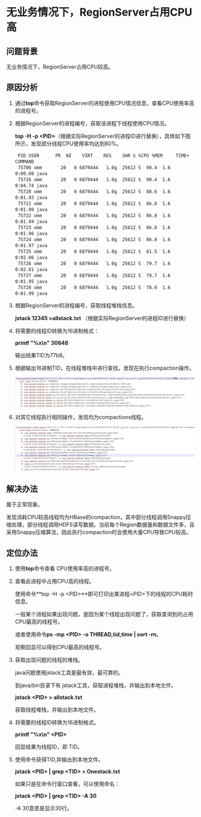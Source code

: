 # 无业务情况下，RegionServer占用CPU高<a name="mrs_03_0116"></a>

## 问题背景<a name="zh-cn_topic_0167275351_sc4140a5d02d04106aa70da68ed2052cd"></a>

无业务情况下，RegionServer占用CPU较高。

## 原因分析<a name="zh-cn_topic_0167275351_sd9f1d4a85c124fae8314d9f326abe68c"></a>

1.  通过**top**命令获取RegionServer的进程使用CPU情况信息，查看CPU使用率高的进程号。
2.  根据RegionServer的进程编号，获取该进程下线程使用CPU情况。

    **top -H -p <PID\>**（根据实际RegionServer的进程ID进行替换），具体如下图所示，发现部分线程CPU使用率均达到80%。

    ```
     PID USER      PR  NI    VIRT    RES    SHR S %CPU %MEM     TIME+ COMMAND
     75706 omm       20   0 6879444   1.0g  25612 S  90.4  1.6   0:00.00 java
     75716 omm       20   0 6879444   1.0g  25612 S  90.4  1.6   0:04.74 java
     75720 omm       20   0 6879444   1.0g  25612 S  88.6  1.6   0:01.93 java
     75721 omm       20   0 6879444   1.0g  25612 S  86.8  1.6   0:01.99 java
     75722 omm       20   0 6879444   1.0g  25612 S  86.8  1.6   0:01.94 java
     75723 omm       20   0 6879444   1.0g  25612 S  86.8  1.6   0:01.96 java
     75724 omm       20   0 6879444   1.0g  25612 S  86.8  1.6   0:01.97 java
     75725 omm       20   0 6879444   1.0g  25612 S  81.5  1.6   0:02.06 java
     75726 omm       20   0 6879444   1.0g  25612 S  79.7  1.6   0:02.01 java
     75727 omm       20   0 6879444   1.0g  25612 S  79.7  1.6   0:01.95 java
     75728 omm       20   0 6879444   1.0g  25612 S  78.0  1.6   0:01.99 java
    ```

3.  根据RegionServer的进程编号，获取线程堆栈信息。

    **jstack 12345  \>allstack.txt**  （根据实际RegionServer的进程ID进行替换）

4.  将需要的线程ID转换为16进制格式：

    **printf "%x\\n" 30648**

    输出结果TID为77b8。

5.  根据输出16进制TID，在线程堆栈中进行查找，发现在执行compaction操作。

    ![](figures/zh-cn_image_0264281656.png)

6.  对其它线程执行相同操作，发现均为compactions线程。

    ![](figures/zh-cn_image_0264281932.png)


## 解决办法<a name="zh-cn_topic_0167275351_sfd8b9cee80fe4f18b02eb07eef1bd6da"></a>

属于正常现象。

发现消耗CPU较高线程均为HBase的compaction，其中部分线程调用Snappy压缩处理，部分线程调用HDFS读写数据。当前每个Region数据量和数据文件多，且采用Snappy压缩算法，因此执行compaction时会使用大量CPU导致CPU较高。

## 定位办法<a name="zh-cn_topic_0167275351_section55907757151216"></a>

1.  使用**top**命令查看 CPU使用率高的进程号。
2.  查看此进程中占用CPU高的线程。

    使用命令**top -H -p <PID\>**即可打印出某进程<PID\>下的线程的CPU耗时信息。

    一般某个进程如果出现问题，是因为某个线程出现问题了，获取查询到的占用CPU最高的线程号。

    或者使用命令**ps -mp <PID\> -o THREAD,tid,time | sort -rn**。

    观察回显可以得到CPU最高的线程号。

3.  获取出现问题的线程的堆栈。

    java问题使用jstack工具是最有效，最可靠的。

    到java/bin目录下有 jstack工具，获取进程堆栈，并输出到本地文件。

    **jstack <PID\> \> allstack.txt**

    获取线程堆栈，并输出到本地文件。

4.  将需要的线程ID转换为16进制格式。

    **printf "%x\\n" <PID\>**

    回显结果为线程ID，即 TID。

5.  使用命令获得TID,并输出到本地文件。

    **jstack <PID\> | grep <TID\> \> Onestack.txt**

    如果只是在命令行窗口查看，可以使用命名：

    **jstack <PID\> | grep <TID\> -A 30**

    -A 30意思是显示30行。


